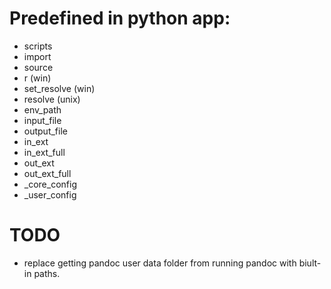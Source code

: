 # Predefined in python app:

* scripts
* import
* source
* r (win)
* set_resolve (win)
* resolve (unix)
* env_path
* input_file
* output_file
* in_ext
* in_ext_full
* out_ext
* out_ext_full
* _core_config
* _user_config

# TODO

* replace getting pandoc user data folder from running pandoc with biult-in paths.

